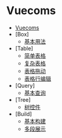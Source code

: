 Vuecoms
==========

* [Vuecoms](../README.md)
* [Box]
  * [基本用法](box1.md)
* [Table]
  * [简单表格](table1.md)
  * [复杂表格](table2.md)
  * [表格拖动](table3.md)
  * [表格行编辑](table4.md)
* [Query]
  * [基本查询](query1.md)
* [Tree]
  * [树控件](tree1.md)
* [Build]
  * [基本构建](build1.md)
  * [多段展示](build2.md)
